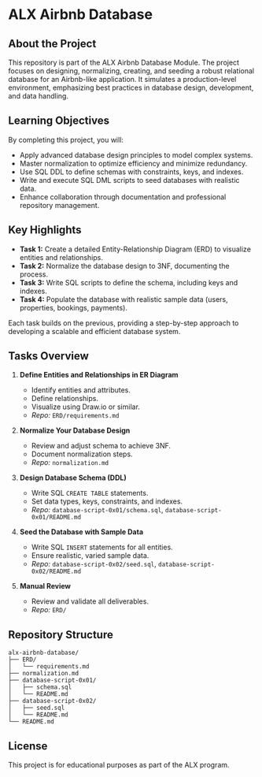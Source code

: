# ALX Airbnb Database

## About the Project

This repository is part of the ALX Airbnb Database Module. The project focuses on designing, normalizing, creating, and seeding a robust relational database for an Airbnb-like application. It simulates a production-level environment, emphasizing best practices in database design, development, and data handling.

## Learning Objectives

By completing this project, you will:

- Apply advanced database design principles to model complex systems.
- Master normalization to optimize efficiency and minimize redundancy.
- Use SQL DDL to define schemas with constraints, keys, and indexes.
- Write and execute SQL DML scripts to seed databases with realistic data.
- Enhance collaboration through documentation and professional repository management.


## Key Highlights

- **Task 1:** Create a detailed Entity-Relationship Diagram (ERD) to visualize entities and relationships.
- **Task 2:** Normalize the database design to 3NF, documenting the process.
- **Task 3:** Write SQL scripts to define the schema, including keys and indexes.
- **Task 4:** Populate the database with realistic sample data (users, properties, bookings, payments).

Each task builds on the previous, providing a step-by-step approach to developing a scalable and efficient database system.

## Tasks Overview

1. **Define Entities and Relationships in ER Diagram**
    - Identify entities and attributes.
    - Define relationships.
    - Visualize using Draw.io or similar.
    - _Repo:_ `ERD/requirements.md`

2. **Normalize Your Database Design**
    - Review and adjust schema to achieve 3NF.
    - Document normalization steps.
    - _Repo:_ `normalization.md`

3. **Design Database Schema (DDL)**
    - Write SQL `CREATE TABLE` statements.
    - Set data types, keys, constraints, and indexes.
    - _Repo:_ `database-script-0x01/schema.sql`, `database-script-0x01/README.md`

4. **Seed the Database with Sample Data**
    - Write SQL `INSERT` statements for all entities.
    - Ensure realistic, varied sample data.
    - _Repo:_ `database-script-0x02/seed.sql`, `database-script-0x02/README.md`

5. **Manual Review**
    - Review and validate all deliverables.
    - _Repo:_ `ERD/`

## Repository Structure

```
alx-airbnb-database/
├── ERD/
│   └── requirements.md
├── normalization.md
├── database-script-0x01/
│   ├── schema.sql
│   └── README.md
├── database-script-0x02/
│   ├── seed.sql
│   └── README.md
└── README.md
```

## License

This project is for educational purposes as part of the ALX program.

